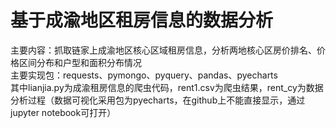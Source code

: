 # 基于成渝地区租房信息的数据分析
主要内容：抓取链家上成渝地区核心区域租房信息，分析两地核心区房价排名、价格区间分布和户型和面积分布情况
<br/>主要实现包：requests、pymongo、pyquery、pandas、pyecharts
<br/>其中lianjia.py为成渝租房信息的爬虫代码，rent1.csv为爬虫结果，rent_cy为数据分析过程（数据可视化采用包为pyecharts，在github上不能直接显示，通过jupyter notebook可打开）
